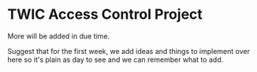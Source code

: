 # TWIC Access Control Project

More will be added in due time.

Suggest that for the first week, we add ideas and things to implement over here so it's plain as day to see and we can remember what to add.
